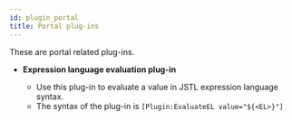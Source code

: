 ```yaml
---
id: plugin_portal
title: Portal plug-ins
---
```





These are portal related plug-ins.

-   **Expression language evaluation plug-in**

    -   Use this plug-in to evaluate a value in JSTL expression language syntax.
    -   The syntax of the plug-in is `[Plugin:EvaluateEL value="${<EL>}"]`

